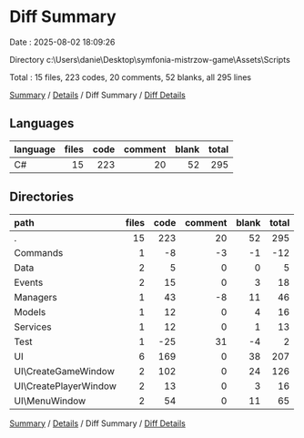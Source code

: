 # Diff Summary

Date : 2025-08-02 18:09:26

Directory c:\\Users\\danie\\Desktop\\symfonia-mistrzow-game\\Assets\\Scripts

Total : 15 files,  223 codes, 20 comments, 52 blanks, all 295 lines

[Summary](results.md) / [Details](details.md) / Diff Summary / [Diff Details](diff-details.md)

## Languages
| language | files | code | comment | blank | total |
| :--- | ---: | ---: | ---: | ---: | ---: |
| C# | 15 | 223 | 20 | 52 | 295 |

## Directories
| path | files | code | comment | blank | total |
| :--- | ---: | ---: | ---: | ---: | ---: |
| . | 15 | 223 | 20 | 52 | 295 |
| Commands | 1 | -8 | -3 | -1 | -12 |
| Data | 2 | 5 | 0 | 0 | 5 |
| Events | 2 | 15 | 0 | 3 | 18 |
| Managers | 1 | 43 | -8 | 11 | 46 |
| Models | 1 | 12 | 0 | 4 | 16 |
| Services | 1 | 12 | 0 | 1 | 13 |
| Test | 1 | -25 | 31 | -4 | 2 |
| UI | 6 | 169 | 0 | 38 | 207 |
| UI\\CreateGameWindow | 2 | 102 | 0 | 24 | 126 |
| UI\\CreatePlayerWindow | 2 | 13 | 0 | 3 | 16 |
| UI\\MenuWindow | 2 | 54 | 0 | 11 | 65 |

[Summary](results.md) / [Details](details.md) / Diff Summary / [Diff Details](diff-details.md)
